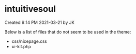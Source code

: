# intuitivesoul

Created 9:14 PM 2021-03-21 by JK

Below is a list of files that do not seem to be used in the theme:
- css/nicepage.css
- ui-kit.php
